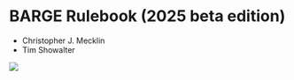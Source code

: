 
BARGE Rulebook (2025 beta edition)
==================================

* Christopher J. Mecklin
* Tim Showalter

![](https://lirp.cdn-website.com/7fa840da/dms3rep/multi/opt/barge_logo_undated-1024x694-267w.png)
